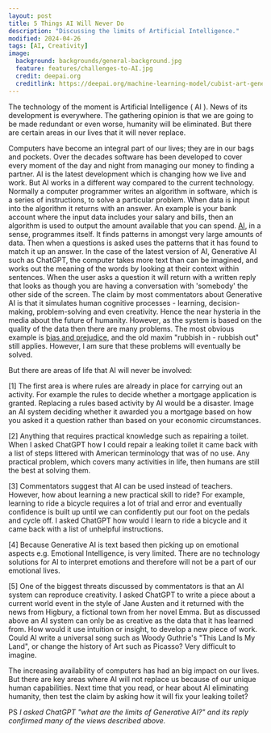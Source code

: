 ```yaml
---
layout: post
title: 5 Things AI Will Never Do
description: "Discussing the limits of Artificial Intelligence."
modified: 2024-04-26
tags: [AI, Creativity]
image:
  background: backgrounds/general-background.jpg
  feature: features/challenges-to-AI.jpg
  credit: deepai.org
  creditlink: https://deepai.org/machine-learning-model/cubist-art-generator
---
```


The technology of the moment is Artificial Intelligence ( AI ). News of its development is everywhere. The gathering opinion is that we are going to be made redundant or even worse, humanity will be eliminated. But there are certain areas in our lives that it will never replace.

Computers have become an integral part of our lives; they are in our bags and pockets. Over the decades software has been developed to cover every moment of the day and night from managing our money to finding a partner. AI is the latest development which is changing how we live and work. But AI works in a different way compared to the current technology. Normally a computer programmer writes an algorithm in software, which is a series of instructions, to solve a particular problem. When data is input into the algorithm it returns with an answer. An example is your bank account where the input data includes your salary and bills, then an algorithm is used to output the amount available that you can spend. [AI](https://www.forbes.com/sites/bernardmarr/2023/09/19/what-is-generative-ai-a-super-simple-explanation-anyone-can-understand/?sh=7238032233e2), in a sense, programmes itself. It finds patterns in amongst very large amounts of data. Then when a questions is asked uses the patterns that it has found to match it up an answer.  In the case of the latest version of AI, Generative AI such as ChatGPT, the computer takes more text than can be imagined, and works out the meaning of the words by looking at their context within sentences. When the user asks a question it will return with a written reply that looks as though you are having a conversation with 'somebody' the other side of the screen. The claim by most commentators about Generative AI is that it simulates human cognitive processes - learning, decision-making, problem-solving and even creativity. Hence the near hysteria in the media about the future of humanity. However, as the system is based on the quality of the data then there are many problems.  The most obvious example is [bias and prejudice](https://www.mdpi.com/2413-4155/6/1/3), and the old maxim "rubbish in - rubbish out" still applies. However, I am sure that these problems will eventually be solved.

But there are areas of life that AI will never be involved:

[1] The first area is where rules are already in place for carrying out an activity. For example the rules to decide whether a mortgage application is granted. Replacing a rules based activity by AI would be a disaster. Image an AI system deciding whether it awarded you a mortgage based on how you asked it a question rather than based on your economic circumstances.

[2] Anything that requires practical knowledge such as repairing a toilet. When I asked ChatGPT how I could repair a leaking toilet it came back with a list of steps littered with American  terminology that was of no use. Any practical problem, which covers many activities in life, then humans are still the best at solving them.

[3] Commentators suggest that AI can be used instead of teachers. However, how about learning a new practical skill to ride? For example, learning to ride a bicycle requires a lot of trial and error and eventually confidence is built up until we can confidently put our foot on the pedals and cycle off. I asked ChatGPT how would I learn to ride a bicycle and it came back with a list of unhelpful instructions.

[4] Because Generative AI is text based then picking up on emotional aspects e.g. Emotional Intelligence, is very limited. There are no technology solutions for AI to interpret emotions and therefore will not be a part of our emotional lives.

[5] One of the biggest threats discussed by commentators is that an AI system can reproduce creativity. I asked ChatGPT to write a piece about a current world event in the style of Jane Austen and it returned with the news from Higbury, a fictional town from her novel Emma. But as discussed above an AI system can only be as creative as the data that it has learned from. How would it use intuition or insight, to develop a new piece of work. Could AI write a universal song such as Woody Guthrie's "This Land Is My Land", or change the history of Art such as Picasso? Very difficult to imagine.

The increasing availability of computers has had an big impact on our lives. But there are key areas where AI will not replace us because of our unique human capabilities. Next time that you read, or hear about AI eliminating humanity, then test the claim by asking how it will fix your leaking toilet?

PS <i>I asked ChatGPT "what are the limits of Generative AI?" and its reply confirmed many of the views described above.</i>
